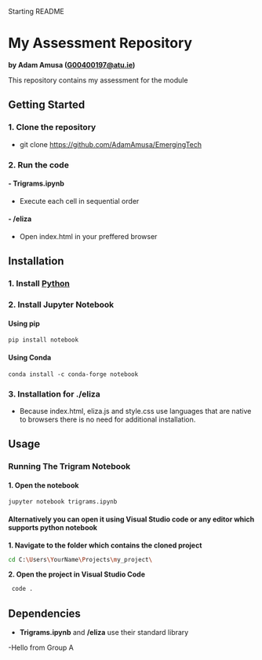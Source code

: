 Starting README

# My Assessment Repository

**by Adam Amusa (G00400197@atu.ie)**

This repository contains my assessment for the module

## Getting Started
### 1. Clone the repository
- git clone https://github.com/AdamAmusa/EmergingTech
### 2. Run the code
  #### - Trigrams.ipynb
  - Execute each cell in sequential order
  #### - /eliza
  - Open index.html in your preffered browser

## Installation
### 1. Install [Python](https://www.python.org/downloads/)
### 2. Install Jupyter Notebook
#### Using pip
    pip install notebook
#### Using Conda
    conda install -c conda-forge notebook
### 3. Installation for ./eliza 
   - Because index.html, eliza.js and style.css use languages that are native to browsers there is no need for additional installation.
    
## Usage
### Running The Trigram Notebook
 #### 1. Open the notebook
    jupyter notebook trigrams.ipynb
#### Alternatively you can open it using Visual Studio code or any editor which supports python notebook
  **1. Navigate to the folder which contains the cloned project**
   ```bash
   cd C:\Users\YourName\Projects\my_project\
   ```
  **2. Open the project in Visual Studio Code**
  ```bash
   code .
```
## Dependencies
- **Trigrams.ipynb** and **/eliza** use their standard library


-Hello from Group A
